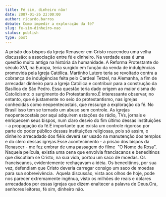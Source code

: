 ```yaml
---
title: Fé sim, dinheiro não!
date: 2007-01-26 22:00:00
author: ricardo.barros
debate: Como impedir a exploração da fé?
slug: fe-sim-dinheiro-nao
status: publish 
type: post
---
```


A prisão dos bispos da Igreja Renascer em Cristo reacendeu uma velha discussão: a associação entre fé e dinheiro. Na verdade essa é uma questão muito antiga na história da humanidade. A Reforma Protestante do século XVI, na Europa, teria surgido em função da venda de indulgências promovida pela Igreja Católica. Martinho Lutero teria se revoltado contra a cobrança de indulgências feita pelo Cardeal Tetzel, na Alemanha, a fim de arrecadar dinheiro para a Igreja Católica e contribuir para a construção da Basílica de São Pedro. Essa questão teria dado origem ao maior cisma do Catolicismo: o surgimento do Protestantismo.É interessante observar, no entanto, que é justamente no seio do protestantismo, nas igrejas conhecidas como neopentecostais, que ressurge a exploração da fé. No Brasil isso tem se tornado um abuso sem controle. As igrejas neopentecostais por aqui adquirem estações de rádio, TVs, jornais e enriquecem seus bispos, num claro desvio do fim último dessas instituições - a propagação da fé.É importante que exista um controle rigoroso por parte do poder público dessas instituições religiosas, pois só assim, o dinheiro arrecadado dos fiéis deverá ser usado na manutenção dos templos e do clero dessas igrejas.Esse acontecimento - a prisão dos bispos da Renascer - me fez embrar de uma passagem do filme  "O Nome da Rosa". Naquela película, existia uma cena que envolvia franciscanos e beneditinos que discutiam se Cristo, na sua vida, portou um saco de moedas. Os franciscanos, evidentemente rechaçavam a idéia. Os beneditinos, por sua vez, defendiam que Cristo deveria carregar consigo um saco de moedas para sua sobrevivência.  Aquela discussão, vista aos olhos de hoje, pode nos parecer extremamente ingênua, visto os milhões de reais e dólares arrecadados por essas igrejas que dizem enaltecer a palavra de Deus.Ora, senhores leitores, fé sim, dinheiro não.
